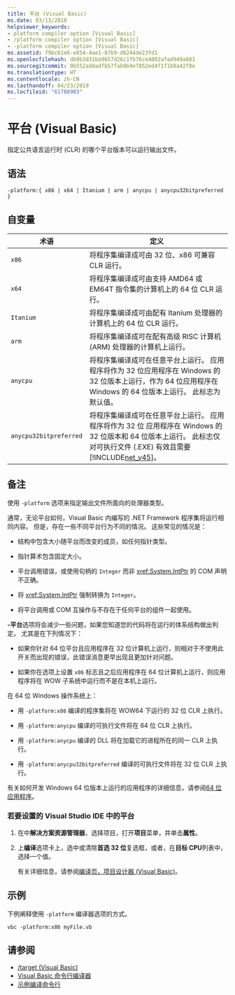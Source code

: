 ```yaml
---
title: 平台 (Visual Basic)
ms.date: 03/13/2018
helpviewer_keywords:
- platform compiler option [Visual Basic]
- /platform compiler option [Visual Basic]
- -platform compiler option [Visual Basic]
ms.assetid: f9bc61e6-e854-4ae1-87b9-d6244de23fd1
ms.openlocfilehash: db9b3d31ba9657d26c1fb76ce4002afad949a881
ms.sourcegitcommit: 9b552addadfb57fab0b9e7852ed4f1f1b8a42f8e
ms.translationtype: HT
ms.contentlocale: zh-CN
ms.lasthandoff: 04/23/2019
ms.locfileid: "61788903"
---
```

# <a name="-platform-visual-basic"></a>平台 (Visual Basic)
指定公共语言运行时 (CLR) 的哪个平台版本可以运行输出文件。  
  
## <a name="syntax"></a>语法  
  
```  
-platform:{ x86 | x64 | Itanium | arm | anycpu | anycpu32bitpreferred }  
```  
  
## <a name="arguments"></a>自变量  
  
|术语|定义|  
|---|---|  
|`x86`|将程序集编译成可由 32 位、x86 可兼容 CLR 运行。|  
|`x64`|将程序集编译成可由支持 AMD64 或 EM64T 指令集的计算机上的 64 位 CLR 运行。|  
|`Itanium`|将程序集编译成可由配有 Itanium 处理器的计算机上的 64 位 CLR 运行。|  
|`arm`|将程序集编译成可在配有高级 RISC 计算机 (ARM) 处理器的计算机上运行。|  
|`anycpu`|将程序集编译成可在任意平台上运行。 应用程序将作为 32 位应用程序在 Windows 的 32 位版本上运行，作为 64 位应用程序在 Windows 的 64 位版本上运行。 此标志为默认值。|  
|`anycpu32bitpreferred`|将程序集编译成可在任意平台上运行。 应用程序将作为 32 位 应用程序在 Windows 的 32 位版本和 64 位版本上运行。 此标志仅对可执行文件 (.EXE) 有效且需要 [!INCLUDE[net_v45](~/includes/net-v45-md.md)]。|  
  
## <a name="remarks"></a>备注  
 使用 `-platform` 选项来指定输出文件所面向的处理器类型。  
  
 通常，无论平台如何，Visual Basic 内编写的 .NET Framework 程序集将运行相同内容。 但是，存在一些不同平台行为不同的情况。 这些常见的情况是：  
  
- 结构中包含大小随平台而改变的成员，如任何指针类型。  
  
- 指针算术包含固定大小。  
  
- 平台调用错误，或使用句柄的 `Integer` 而非 <xref:System.IntPtr> 的 COM 声明不正确。  
  
- 将 <xref:System.IntPtr> 强制转换为 `Integer`。  
  
- 将平台调用或 COM 互操作与不存在于任何平台的组件一起使用。  
  
 **-平台**选项将会减少一些问题，如果您知道您的代码将在运行的体系结构做出判定。 尤其是在下列情况下：  
  
- 如果你针对 64 位平台且应用程序在 32 位计算机上运行，则相对于不使用此开关而出现的错误，此错误消息更早出现且更加针对问题。  
  
- 如果你在选项上设置 `x86` 标志且之后应用程序在 64 位计算机上运行，则应用程序将在 WOW 子系统中运行而不是在本机上运行。  
  
 在 64 位 Windows 操作系统上：  
  
- 用 `-platform:x86` 编译的程序集将在 WOW64 下运行的 32 位 CLR 上执行。  
  
- 用 `-platform:anycpu` 编译的可执行文件将在 64 位 CLR 上执行。  
  
- 用 `-platform:anycpu` 编译的 DLL 将在加载它的进程所在的同一 CLR 上执行。  
  
- 用 `-platform:anycpu32bitpreferred` 编译的可执行文件将在 32 位 CLR 上执行。  
  
 有关如何开发 Windows 64 位版本上运行的应用程序的详细信息，请参阅[64 位应用程序](../../../framework/64-bit-apps.md)。  
  
### <a name="to-set--platform-in-the-visual-studio-ide"></a>若要设置的 Visual Studio IDE 中的平台  
  
1. 在中**解决方案资源管理器**，选择项目，打开**项目**菜单，并单击**属性**。  
  
2. 上**编译**选项卡上，选中或清除**首选 32 位**复选框，或者，在**目标 CPU**列表中，选择一个值。  
  
     有关详细信息，请参阅[编译页，项目设计器 (Visual Basic)](/visualstudio/ide/reference/compile-page-project-designer-visual-basic)。  
  
## <a name="example"></a>示例  
 下例阐释使用 `-platform` 编译器选项的方式。  
  
```console
vbc -platform:x86 myFile.vb  
```  
  
## <a name="see-also"></a>请参阅

- [/target (Visual Basic)](target.md)
- [Visual Basic 命令行编译器](index.md)
- [示例编译命令行](sample-compilation-command-lines.md)
